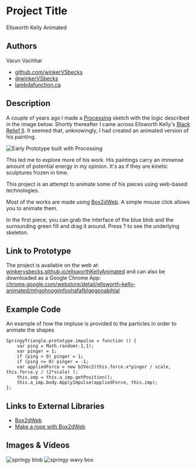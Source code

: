 # Project Title
Ellsworth Kelly Animated

## Authors
Varun Vachhar
- [github.com/winkerVSbecks](https://github.com/winkerVSbecks)
- [@winkerVSbecks](https://twitter.com/winkerVSbecks)
- [lambdafunction.ca](http://lambdafunction.ca/)

## Description
A couple of years ago I made a [Processing](http://processing.org/) sketch with the logic described in the image below. Shortly thereafter I came across Ellsworth Kelly's [Black Relief II](http://www.matthewmarks.com/new-york/exhibitions/2011-02-12_ellsworth-kelly/works-in-exhibition/#/images/5/). It seemed that, unknowingly, I had created an animated version of his painting.

![Early Prototype built with Processing](../project_images/polygon.png)

This led me to explore more of his work. His paintings carry an immense amount of potential energy in my opinion. It's as if they are kinetic sculptures frozen in time.

This project is an attempt to animate some of his pieces using web-based technologies.

Most of the works are made using [Box2dWeb](https://code.google.com/p/box2dweb/). A simple mouse click allows you to animate them. 

In the first piece, you can grab the interface of the blue blob and the surrounding green fill and drag it around. Press ? to see the underlying skeleton.

## Link to Prototype
The project is available on the web at: [winkervsbecks.github.io/ellsworthKellyAnimated](http://winkervsbecks.github.io/ellsworthKellyAnimated/ "winkervsbecks.github.io/ellsworthKellyAnimated") and can also be downloaded as a Google Chrome App: [chrome.google.com/webstore/detail/ellsworth-kelly-animated/mhgohnogimfoohafafblgpgonabjhlal](https://chrome.google.com/webstore/detail/ellsworth-kelly-animated/mhgohnogimfoohafafblgpgonabjhlal)

## Example Code
An example of how the impluse is provided to the particles in order to animate the shapes
```
SpringyTriangle.prototype.impulse = function () {
	var ping = Math.random(-1,1);
	var pinger = 1;
	if (ping > 0) pinger = 1;
	if (ping <= 0) pinger = -1;
	var appliedForce = new b2Vec2(this.force.x*pinger / scale, this.force.y / (2*scale) );
	this.imp = this.a_imp.getPosition();
	this.a_imp.body.ApplyImpulse(appliedForce, this.imp);
};
```
## Links to External Libraries
- [Box2dWeb](https://code.google.com/p/box2dweb/)
- [Make a rope with Box2dWeb](http://www.binarytides.com/make-rope-box2d-javascript/)

## Images & Videos
![springy blob](../project_images/orange.gif)
![springy wavy box](../project_images/ropeinterface.gif)

